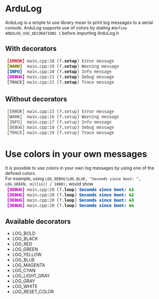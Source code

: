 # ArduLog
ArduLog is a simple to use library mean to print log messages to a serial console.
ArduLog supports use of colors by stating `#define ARDULOG_USE_DECORATIONS 1` before importing ArduLog.h

## With decorators
![with decorators](images/with_decorators.png)

## Without decorators
![with decorators](images/without_decorators.png)

# Use colors in your own messages
It is possible to use colors in your own log messages by using one of the defined colors.  
For example, using `LOG_DEBUG(LOG_BLUE, "Seconds since boot: ", LOG_GREEN, millis() / 1000);` would show
![advanced with colors](images/advanced_with_colors.png)

## Available decorators
* LOG_BOLD
* LOG_BLACK
* LOG_RED
* LOG_GREEN
* LOG_YELLOW
* LOG_BLUE
* LOG_MAGENTA
* LOG_CYAN
* LOG_LIGHT_GRAY
* LOG_GRAY
* LOG_WHITE
* LOG_RESET_COLOR

